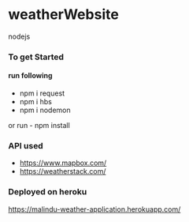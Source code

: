 # weatherWebsite
nodejs 
### To get Started
#### run following
  - npm i request
  - npm i hbs
  - npm i nodemon
  
  or run 
    - npm install
    
    
   ### API used
  - https://www.mapbox.com/
  - https://weatherstack.com/
    
### Deployed on heroku
 https://malindu-weather-application.herokuapp.com/
    
    
